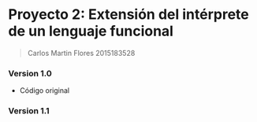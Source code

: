 Proyecto 2: Extensión del intérprete de un lenguaje funcional
=============================================================
>Carlos Martin Flores 2015183528

### Version 1.0
- Código original

### Version 1.1
